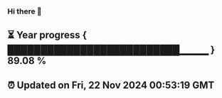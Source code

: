 ### Hi there 👋
⏳ Year progress { ██████████████████████████▁▁▁▁ } 89.08 %
---
⏰ Updated on Fri, 22 Nov 2024 00:53:19 GMT
---
